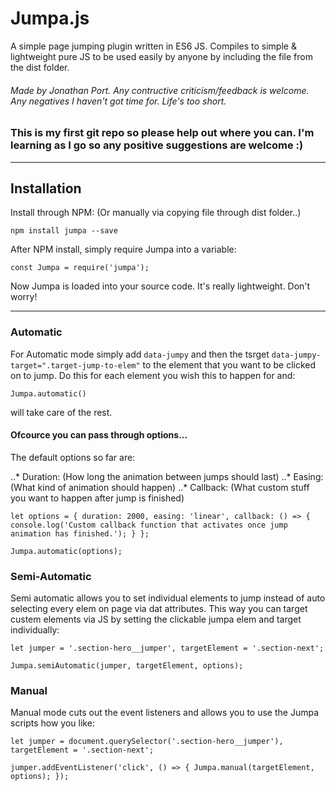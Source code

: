 # Jumpa.js

A simple page jumping plugin written in ES6 JS. Compiles to simple & lightweight pure JS to be used easily by anyone by including the file from the dist folder.



###### Made by Jonathan Port. Any contructive criticism/feedback is welcome. Any negatives I haven't got time for. Life's too short.

### This is my first git repo so please help out where you can. I'm learning as I go so any positive suggestions are welcome :)

---

## Installation

Install through NPM: (Or manually via copying file through dist folder..)

`npm install jumpa --save`

After NPM install, simply require Jumpa into a variable:

`const Jumpa = require('jumpa');`

Now Jumpa is loaded into your source code. It's really lightweight. Don't worry!

---

### Automatic

For Automatic mode simply add `data-jumpy` and then the tsrget `data-jumpy-target=".target-jump-to-elem"` to the element that you want to be clicked on to jump. Do this for each element you wish this to happen for and:

`Jumpa.automatic()`

will take care of the rest.


#### Ofcource you can pass through options...

The default options so far are:

..* Duration: (How long the animation between jumps should last)
..* Easing: (What kind of animation should happen)
..* Callback: (What custom stuff you want to happen after jump is finished)

`let options = {
	duration: 2000,
	easing: 'linear',
	callback: () => {
		console.log('Custom callback function that activates once jump animation has finished.');
	}
};`

`Jumpa.automatic(options);`

### Semi-Automatic

Semi automatic allows you to set individual elements to jump instead of auto selecting every elem on page via dat attributes. This way you can target custem elements via JS by setting the clickable jumpa elem and target individually:

`let jumper = '.section-hero__jumper',
	 targetElement = '.section-next';`

`Jumpa.semiAutomatic(jumper, targetElement, options);`


### Manual

Manual mode cuts out the event listeners and allows you to use the Jumpa scripts how you like:

`let jumper = document.querySelector('.section-hero__jumper'),
	 targetElement = '.section-next';`

`jumper.addEventListener('click', () => {
	Jumpa.manual(targetElement, options);
});
`



